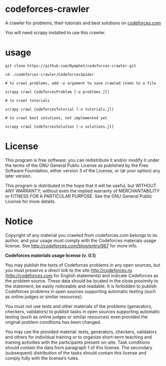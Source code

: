 # codeforces-crawler

A crawler for problems, their tutorials and best solutions on [codeforces.com](http://codeforces.com)

You will need scrapy installed to use this crawler.

# usage

    git clone https://github.com/Nymphet/codeforces-crawler.git
    
    cd ./codeforces-crawler/CodeforcesSpider
    
    # to crawl problems, add -o argument to save crawled items to a file
    
    scrapy crawl CodeforcesProblem [-o problems.jl]
    
    # to crawl tutorials
    
    scrapy crawl CodeforcesTutorial [-o tutorials.jl]
    
    # to crawl best solutions, not implemented yet
    
    scrapy crawl CodeforcesSolution [-o solutions.jl]

# License

This program is free software: you can redistribute it and/or modify it under the terms of the GNU General Public License as published by the Free Software Foundation, either version 3 of the License, or (at your option) any later version.

This program is distributed in the hope that it will be useful, but WITHOUT ANY WARRANTY; without even the implied warranty of MERCHANTABILITY or FITNESS FOR A PARTICULAR PURPOSE.  See the GNU General Public License for more details.

# Notice

Copyright of any material you crawled from codeforces.com belongs to its author, and your usage must comply with the Codeforces materials usage license. See http://codeforces.com/blog/entry/967 for more info.

**Codeforces materials usage license (v. 0.1)**

You may publish the texts of Codeforces problems in any open sources, but you must preserve a direct link to the site http://codeforces.ru (http://codeforces.com for English statements) and indicate Codeforces as the problem source. These data should be located in the close proximity to the statement, be easily noticeable and readable. It is forbidden to publish Codeforces problems in open sources supporting automatic testing (such as online judges or similar resources).

You must not use tests and other materials of the problems (generators, checkers, validators) to publish tasks in open sources supporting automatic testing (such as online judges or similar resources) even provided the original problem conditions has been changed.

You may use the provided material: tests, generators, checkers, validators and others for individual training or to organize short-term teaching and training activities with the participants present on-site. Task conditions should contain the data from paragraph 1 of this license. The secondary (subsequent) distribution of the tasks should contain this license and comply fully with the license’s rules.
